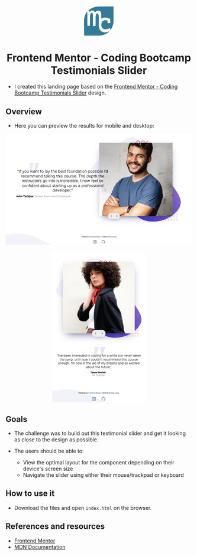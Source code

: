 <p align="center"><img src="./images/mylogo.svg" alt="logo" title="logo" width="80"></p>
<h1 align="center">Frontend Mentor - Coding Bootcamp Testimonials Slider</h1>

- I created this landing page based on the [Frontend Mentor - Coding Bootcamp Testimonials Slider](https://www.frontendmentor.io/challenges/coding-bootcamp-testimonials-slider-4FNyLA8JL/intro) design.

## Overview

- Here you can preview the results for mobile and desktop:
<p align="center"><img src="./design/desktop-layout.png" alt="desktop version" title="desktop version"></p>

<p align="center"><img src="./design/mobile-layout.png" alt="mobile version" title="mobile version" width="50%"></p>

## Goals

- The challenge was to build out this testimonial slider and get it looking as close to the design as possible.

- The users should be able to: 
  - View the optimal layout for the component depending on their device's screen size
  - Navigate the slider using either their mouse/trackpad or keyboard


## How to use it

- Download the files and open `index.html` on the browser.

## References and resources

* [Frontend Mentor](https://www.frontendmentor.io/challenges/coding-bootcamp-testimonials-slider-4FNyLA8JL/intro)
* [MDN Documentation](https://developer.mozilla.org/en-US/)
